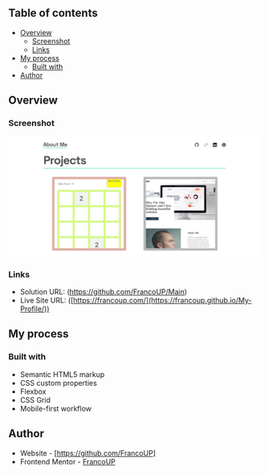## Table of contents

- [Overview](#overview)
  - [Screenshot](#screenshot)
  - [Links](#links)
- [My process](#my-process)
  - [Built with](#built-with)
- [Author](#author)

## Overview

### Screenshot

![](./images/Screenshot%202023-08-10%20at%2016-39-01%20Frontend%20Mentor%20Single-page%20developer%20portfolio.png)

### Links

- Solution URL: (https://github.com/FrancoUP/Main)
- Live Site URL: ([https://francoup.com/](https://francoup.github.io/My-Profile/))

## My process

### Built with

- Semantic HTML5 markup
- CSS custom properties
- Flexbox
- CSS Grid
- Mobile-first workflow

## Author

- Website - [https://github.com/FrancoUP]
- Frontend Mentor - [FrancoUP](https://www.frontendmentor.io/profile/FrancoUP)
